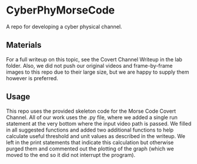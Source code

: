 # CyberPhyMorseCode

A repo for developing a cyber physical channel.

## Materials

For a full writeup on this topic, see the Covert Channel Writeup in the lab folder. Also, we did not push our original videos and frame-by-frame images to this repo due to their large size, but we are happy to supply them however is preferred.

## Usage

This repo uses the provided skeleton code for the Morse Code Covert Channel. All of our work uses the .py file, where we added a single run statement at the very bottom where the input video path is passed. We filled in all suggested functions and added two additional functions to help calculate useful threshold and unit values as described in the writeup. We left in the print statements that indicate this calculation but otherwise purged them and commented out the plotting of the graph (which we moved to the end so it did not interrupt the program).